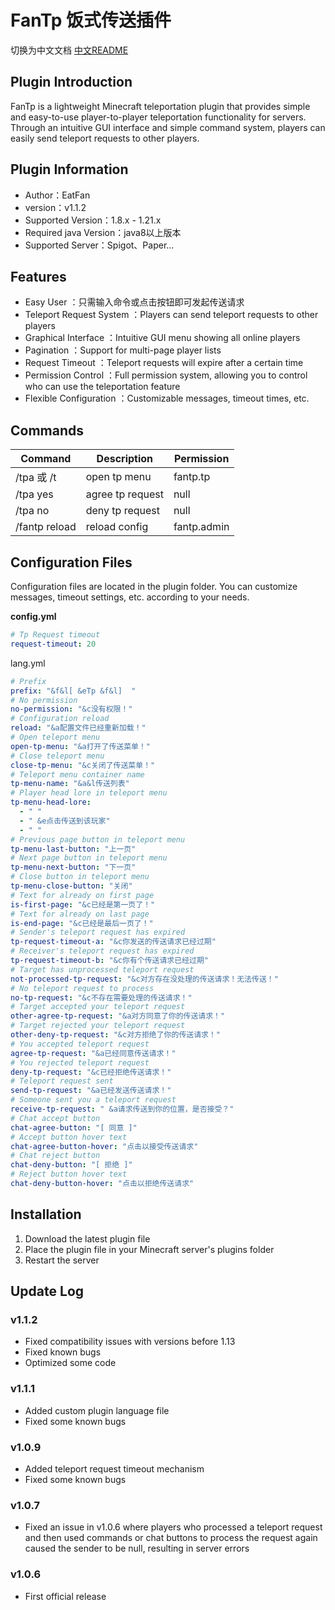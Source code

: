 # FanTp 饭式传送插件

切换为中文文档 [中文README](doc/README_CN.md)

## Plugin Introduction
FanTp is a lightweight Minecraft teleportation plugin that provides simple and easy-to-use player-to-player teleportation functionality for servers. Through an intuitive GUI interface and simple command system, players can easily send teleport requests to other players.

## Plugin Information
- Author：EatFan
- version：v1.1.2
- Supported Version：1.8.x - 1.21.x
- Required java Version：java8以上版本
- Supported Server：Spigot、Paper...

## Features
- Easy User ：只需输入命令或点击按钮即可发起传送请求
- Teleport Request System ：Players can send teleport requests to other players
- Graphical Interface ：Intuitive GUI menu showing all online players
- Pagination ：Support for multi-page player lists
- Request Timeout ：Teleport requests will expire after a certain time
- Permission Control ：Full permission system, allowing you to control who can use the teleportation feature
- Flexible Configuration ：Customizable messages, timeout times, etc.
## Commands
| Command       | Description     | Permission  |
|--------------|----------------|-------------|
| /tpa 或 /t    | open tp menu   | fantp.tp    |
| /tpa yes      | agree tp request    | null        |
| /tpa no       | deny tp request    | null        |
| /fantp reload | reload config    | fantp.admin |


## Configuration Files
Configuration files are located in the plugin folder. You can customize messages, timeout settings, etc. according to your needs.

**config.yml**
```yaml
# Tp Request timeout
request-timeout: 20
```

lang.yml
```yaml
# Prefix
prefix: "&f&l[ &eTp &f&l]  "
# No permission
no-permission: "&c没有权限！"
# Configuration reload
reload: "&a配置文件已经重新加载！"
# Open teleport menu
open-tp-menu: "&a打开了传送菜单！"
# Close teleport menu
close-tp-menu: "&c关闭了传送菜单！"
# Teleport menu container name
tp-menu-name: "&a&l传送列表"
# Player head lore in teleport menu
tp-menu-head-lore:
  - " "
  - " &e点击传送到该玩家"
  - " "
# Previous page button in teleport menu
tp-menu-last-button: "上一页"
# Next page button in teleport menu
tp-menu-next-button: "下一页"
# Close button in teleport menu
tp-menu-close-button: "关闭"
# Text for already on first page
is-first-page: "&c已经是第一页了！"
# Text for already on last page
is-end-page: "&c已经是最后一页了！"
# Sender's teleport request has expired
tp-request-timeout-a: "&c你发送的传送请求已经过期"
# Receiver's teleport request has expired
tp-request-timeout-b: "&c你有个传送请求已经过期"
# Target has unprocessed teleport request
not-processed-tp-request: "&c对方存在没处理的传送请求！无法传送！"
# No teleport request to process
no-tp-request: "&c不存在需要处理的传送请求！"
# Target accepted your teleport request
other-agree-tp-request: "&a对方同意了你的传送请求！"
# Target rejected your teleport request
other-deny-tp-request: "&c对方拒绝了你的传送请求！"
# You accepted teleport request
agree-tp-request: "&a已经同意传送请求！"
# You rejected teleport request
deny-tp-request: "&c已经拒绝传送请求！"
# Teleport request sent
send-tp-request: "&a已经发送传送请求！"
# Someone sent you a teleport request
receive-tp-request: " &a请求传送到你的位置，是否接受？"
# Chat accept button
chat-agree-button: "[ 同意 ]"
# Accept button hover text
chat-agree-button-hover: "点击以接受传送请求"
# Chat reject button
chat-deny-button: "[ 拒绝 ]"
# Reject button hover text
chat-deny-button-hover: "点击以拒绝传送请求"
```

## Installation
1. Download the latest plugin file
2. Place the plugin file in your Minecraft server's plugins folder
3. Restart the server

## Update Log

### v1.1.2
- Fixed compatibility issues with versions before 1.13
- Fixed known bugs
- Optimized some code

### v1.1.1
- Added custom plugin language file
- Fixed some known bugs

### v1.0.9
- Added teleport request timeout mechanism
- Fixed some known bugs

### v1.0.7
- Fixed an issue in v1.0.6 where players who processed a teleport request and then used commands or chat buttons to process the request again caused the sender to be null, resulting in server errors

### v1.0.6
- First official release